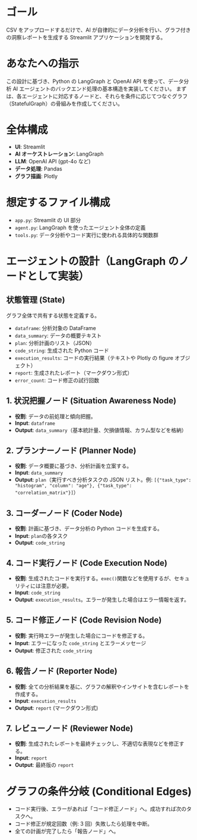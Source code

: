 # ゴール

CSV をアップロードするだけで、AI が自律的にデータ分析を行い、グラフ付きの洞察レポートを生成する Streamlit アプリケーションを開発する。

# あなたへの指示

この設計に基づき、Python の LangGraph と OpenAI API を使って、データ分析 AI エージェントのバックエンド処理の基本構造を実装してください。
まずは、各エージェントに対応するノードと、それらを条件に応じてつなぐグラフ（StatefulGraph）の骨組みを作成してください。

# 全体構成

- **UI**: Streamlit
- **AI オーケストレーション**: LangGraph
- **LLM**: OpenAI API (gpt-4o など)
- **データ処理**: Pandas
- **グラフ描画**: Plotly

# 想定するファイル構成

- `app.py`: Streamlit の UI 部分
- `agent.py`: LangGraph を使ったエージェント全体の定義
- `tools.py`: データ分析やコード実行に使われる具体的な関数群

# エージェントの設計（LangGraph のノードとして実装）

## 状態管理 (State)

グラフ全体で共有する状態を定義する。

- `dataframe`: 分析対象の DataFrame
- `data_summary`: データの概要テキスト
- `plan`: 分析計画のリスト（JSON）
- `code_string`: 生成された Python コード
- `execution_results`: コードの実行結果（テキストや Plotly の figure オブジェクト）
- `report`: 生成されたレポート（マークダウン形式）
- `error_count`: コード修正の試行回数

## 1. 状況把握ノード (Situation Awareness Node)

- **役割**: データの前処理と傾向把握。
- **Input**: `dataframe`
- **Output**: `data_summary`（基本統計量、欠損値情報、カラム型などを格納）

## 2. プランナーノード (Planner Node)

- **役割**: データ概要に基づき、分析計画を立案する。
- **Input**: `data_summary`
- **Output**: `plan`（実行すべき分析タスクの JSON リスト。例: `[{"task_type": "histogram", "column": "age"}, {"task_type": "correlation_matrix"}]`）

## 3. コーダーノード (Coder Node)

- **役割**: 計画に基づき、データ分析の Python コードを生成する。
- **Input**: `plan`の各タスク
- **Output**: `code_string`

## 4. コード実行ノード (Code Execution Node)

- **役割**: 生成されたコードを実行する。`exec()`関数などを使用するが、セキュリティには注意が必要。
- **Input**: `code_string`
- **Output**: `execution_results`。エラーが発生した場合はエラー情報を返す。

## 5. コード修正ノード (Code Revision Node)

- **役割**: 実行時エラーが発生した場合にコードを修正する。
- **Input**: エラーになった `code_string` とエラーメッセージ
- **Output**: 修正された `code_string`

## 6. 報告ノード (Reporter Node)

- **役割**: 全ての分析結果を基に、グラフの解釈やインサイトを含むレポートを作成する。
- **Input**: `execution_results`
- **Output**: `report` (マークダウン形式)

## 7. レビューノード (Reviewer Node)

- **役割**: 生成されたレポートを最終チェックし、不適切な表現などを修正する。
- **Input**: `report`
- **Output**: 最終版の `report`

# グラフの条件分岐 (Conditional Edges)

- コード実行後、エラーがあれば「コード修正ノード」へ。成功すれば次のタスクへ。
- コード修正が規定回数（例: 3 回）失敗したら処理を中断。
- 全ての計画が完了したら「報告ノード」へ。
